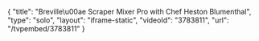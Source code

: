 {
    "title": "Breville\u00ae Scraper Mixer Pro with Chef Heston Blumenthal",
    "type": "solo",
    "layout": "iframe-static",
    "videoId": "3783811",
    "url": "\/tvpembed\/3783811"
}